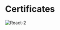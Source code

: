 # Certificates

![React-2](https://user-images.githubusercontent.com/106895247/209609447-60e2347f-8a59-4609-8ade-9bb09307fa35.jpg)
